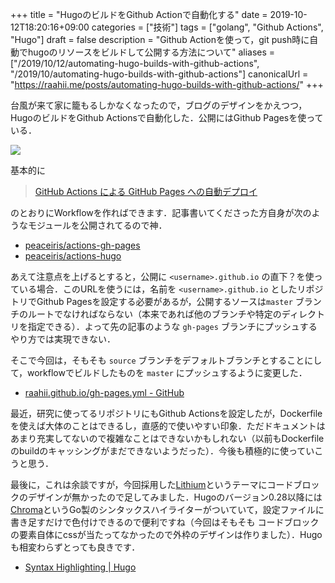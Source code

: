 +++
title = "HugoのビルドをGithub Actionで自動化する"
date = 2019-10-12T18:20:16+09:00
categories = ["技術"]
tags = ["golang", "Github Actions", "Hugo"]
draft = false
description = "Github Actionを使って，git push時に自動でhugoのリソースをビルドして公開する方法について"
aliases = ["/2019/10/12/automating-hugo-builds-with-github-actions", "/2019/10/automating-hugo-builds-with-github-actions"]
canonicalUrl = "https://raahii.me/posts/automating-hugo-builds-with-github-actions/"
+++

台風が来て家に籠もるしかなくなったので，ブログのデザインをかえつつ，HugoのビルドをGithub Actionsで自動化した．公開にはGithub Pagesを使っている．

<a class="dont-hightlight" href="https://github.com/raahii/raahii.github.io"><img src="https://gh-card.dev/repos/raahii/raahii.github.io.svg"></a>

基本的に

> [GitHub Actions による GitHub Pages への自動デプロイ](https://qiita.com/peaceiris/items/d401f2e5724fdcb0759d) 

のとおりにWorkflowを作ればできます．記事書いてくださった方自身が次のようなモジュールを公開されてるので神．

- [peaceiris/actions-gh-pages](https://github.com/peaceiris/actions-gh-pages) 
- [peaceiris/actions-hugo](https://github.com/peaceiris/actions-hugo)

あえて注意点を上げるとすると，公開に `<username>.github.io` の直下？を使っている場合．このURLを使うには，名前を `<username>.github.io` としたリポジトリでGithub Pagesを設定する必要があるが，公開するソースは`master` ブランチのルートでなければならない（本来であれば他のブランチや特定のディレクトリを指定できる）．よって先の記事のような `gh-pages` ブランチにプッシュするやり方では実現できない．

そこで今回は，そもそも `source` ブランチをデフォルトブランチとすることにして，workflowでビルドしたものを `master` にプッシュするように変更した．

- [raahii.github.io/gh-pages.yml - GitHub](https://github.com/raahii/raahii.github.io/blob/source/.github/workflows/gh-pages.yml)

最近，研究に使ってるリポジトリにもGithub Actionsを設定したが，Dockerfileを使えば大体のことはできるし，直感的で使いやすい印象．ただドキュメントはあまり充実してないので複雑なことはできないかもしれない（以前もDockerfileのbuildのキャッシングがまだできないようだった）．今後も積極的に使っていこうと思う．



最後に，これは余談ですが，今回採用した[Lithium](https://themes.gohugo.io/hugo-lithium-theme/)というテーマにコードブロックのデザインが無かったので足してみました．Hugoのバージョン0.28以降には[Chroma](https://github.com/alecthomas/chroma)というGo製のシンタックスハイライターがついていて，設定ファイルに書き足すだけで色付けできるので便利ですね（今回はそもそも コードブロックの要素自体にcssが当たってなかったので外枠のデザインは作りました）．Hugoも相変わらずとっても良きです．

- [Syntax Highlighting | Hugo](https://gohugo.io/content-management/syntax-highlighting/#generate-syntax-highlighter-css)
